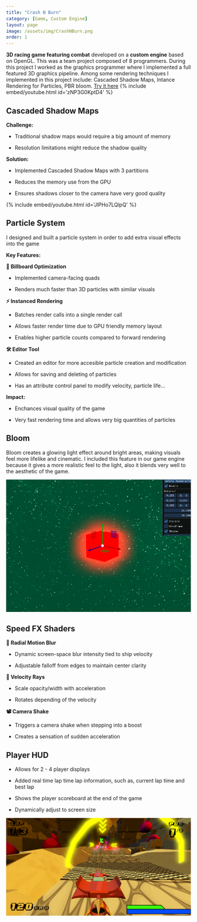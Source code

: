 ```yaml
---
title: "Crash N Burn"
category: [Game, Custom Engine]
layout: page
image: /assets/img/CrashNBurn.png
order: 1
---
```


__3D racing game featuring combat__ developed on a __custom engine__ based on OpenGL. This was a team project composed of 8 programmers. During this project I worked as the graphics programmer where I implemented a full featured 3D graphics pipeline. Among some rendering techniques I implemented in this project include: Cascaded Shadow Maps, Intance Rendering for Particles, PBR bloom. [Try it here](https://www.digipen.es/es/galeria/juegos-de-estudiantes/crashnburn)
{% 
    include embed/youtube.html id='zNP3G0KptD4'
%}

## Cascaded Shadow Maps

__Challenge:__

* Traditional shadow maps would require a big amount of memory

* Resolution limitations might reduce the shadow quality

__Solution:__

* Implemented Cascaded Shadow Maps with 3 partitions

* Reduces the memory use from the GPU

* Ensures shadows closer to the camera have very good quality

{% 
    include embed/youtube.html id='JlPHo7LQlpQ'
%}

## Particle System
I designed and built a particle system in order to add extra visual effects into the game

__Key Features:__

__🎯 Billboard Optimization__

* Implemented camera-facing quads

* Renders much faster than 3D particles with similar visuals

__⚡ Instanced Rendering__

* Batches render calls into a single render call

* Allows faster render time due to GPU friendly memory layout

* Enables higher particle counts compared to forward rendering

__🛠️ Editor Tool__

* Created an editor for more accesible particle creation and modification

* Allows for saving and deleting of particles

* Has an attribute control panel to modify velocity, particle life...

__Impact:__

* Enchances visual quality of the game

* Very fast rendering time and allows very big quantities of particles

## Bloom
Bloom creates a glowing light effect around bright areas, making visuals feel more lifelike and cinematic. I included this feature in our game engine because it gives a more realistic feel to the light, also it blends very well to the aesthetic of the game.

![Bloom](/assets/img/Bloom.png)

## Speed FX Shaders
__🏁 Radial Motion Blur__

* Dynamic screen-space blur intensity tied to ship velocity

* Adjustable falloff from edges to maintain center clarity

__🚀 Velocity Rays__

* Scale opacity/width with acceleration

* Rotates depending of the velocity

__📽️ Camera Shake__

* Triggers a camera shake when stepping into a boost

* Creates a sensation of sudden acceleration 

## Player HUD

* Allows for 2 - 4 player displays

* Added real time lap time lap information, such as, current lap time and best lap

* Shows the player scoreboard at the end of the game

* Dynamically adjust to screen size


![HUD Reference](/assets/img/HUD.png)